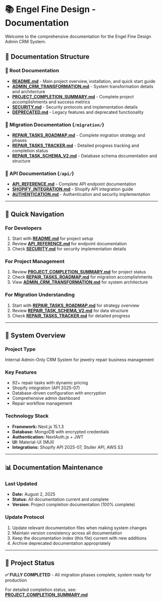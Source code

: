 # 📚 Engel Fine Design - Documentation

Welcome to the comprehensive documentation for the Engel Fine Design Admin CRM System.

## 📖 **Documentation Structure**

### **📁 Root Documentation**
- **[README.md](../README.md)** - Main project overview, installation, and quick start guide
- **[ADMIN_CRM_TRANSFORMATION.md](ADMIN_CRM_TRANSFORMATION.md)** - System transformation details and architecture
- **[PROJECT_COMPLETION_SUMMARY.md](PROJECT_COMPLETION_SUMMARY.md)** - Complete project accomplishments and success metrics
- **[SECURITY.md](SECURITY.md)** - Security protocols and implementation details
- **[DEPRECATED.md](DEPRECATED.md)** - Legacy features and deprecated functionality

### **📁 Migration Documentation** (`/migration/`)
- **[REPAIR_TASKS_ROADMAP.md](migration/REPAIR_TASKS_ROADMAP.md)** - Complete migration strategy and phases
- **[REPAIR_TASKS_TRACKER.md](migration/REPAIR_TASKS_TRACKER.md)** - Detailed progress tracking and completion status
- **[REPAIR_TASK_SCHEMA_V2.md](migration/REPAIR_TASK_SCHEMA_V2.md)** - Database schema documentation and structure

### **📁 API Documentation** (`/api/`)
- **[API_REFERENCE.md](api/API_REFERENCE.md)** - Complete API endpoint documentation
- **[SHOPIFY_INTEGRATION.md](api/SHOPIFY_INTEGRATION.md)** - Shopify API integration guide
- **[AUTHENTICATION.md](api/AUTHENTICATION.md)** - Authentication and security implementation

---

## 🚀 **Quick Navigation**

### **For Developers**
1. Start with **[README.md](../README.md)** for project setup
2. Review **[API_REFERENCE.md](api/API_REFERENCE.md)** for endpoint documentation
3. Check **[SECURITY.md](SECURITY.md)** for security implementation details

### **For Project Management**
1. Review **[PROJECT_COMPLETION_SUMMARY.md](PROJECT_COMPLETION_SUMMARY.md)** for project status
2. Check **[REPAIR_TASKS_ROADMAP.md](migration/REPAIR_TASKS_ROADMAP.md)** for migration accomplishments
3. View **[ADMIN_CRM_TRANSFORMATION.md](ADMIN_CRM_TRANSFORMATION.md)** for system architecture

### **For Migration Understanding**
1. Start with **[REPAIR_TASKS_ROADMAP.md](migration/REPAIR_TASKS_ROADMAP.md)** for strategy overview
2. Review **[REPAIR_TASK_SCHEMA_V2.md](migration/REPAIR_TASK_SCHEMA_V2.md)** for data structure
3. Check **[REPAIR_TASKS_TRACKER.md](migration/REPAIR_TASKS_TRACKER.md)** for detailed progress

---

## 🔧 **System Overview**

### **Project Type**
Internal Admin-Only CRM System for jewelry repair business management

### **Key Features**
- 92+ repair tasks with dynamic pricing
- Shopify integration (API 2025-07)
- Database-driven configuration with encryption
- Comprehensive admin dashboard
- Repair workflow management

### **Technology Stack**
- **Framework:** Next.js 15.1.3
- **Database:** MongoDB with encrypted credentials
- **Authentication:** NextAuth.js + JWT
- **UI:** Material-UI (MUI)
- **Integrations:** Shopify API 2025-07, Stuller API, AWS S3

---

## 📊 **Documentation Maintenance**

### **Last Updated**
- **Date:** August 2, 2025
- **Status:** All documentation current and complete
- **Version:** Project completion documentation (100% complete)

### **Update Protocol**
1. Update relevant documentation files when making system changes
2. Maintain version consistency across all documentation
3. Keep the documentation index (this file) current with new additions
4. Archive deprecated documentation appropriately

---

## 🎯 **Project Status**

**✅ FULLY COMPLETED** - All migration phases complete, system ready for production

For detailed completion status, see: **[PROJECT_COMPLETION_SUMMARY.md](PROJECT_COMPLETION_SUMMARY.md)**
